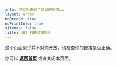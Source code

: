 ```yaml
---
info: 你似乎来到了错误的地方……
layout: error
noQrcode: true
noPrintInfo: true
sitemap: false
title: 403 FORBIDDEN
---
```

这个页面似乎并不对你开放。请检查你的链接是否正确。

你可以 **[返回首页](/)** 或者关闭本页面。
